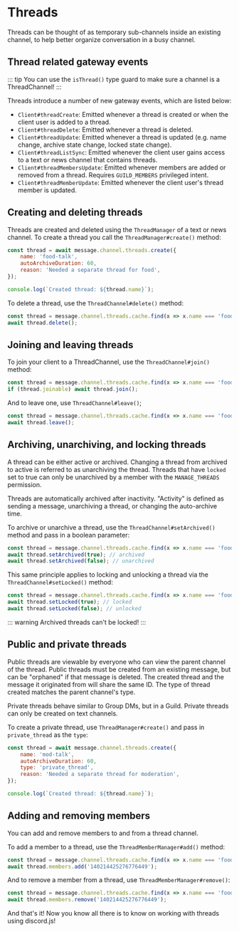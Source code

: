 # Threads

Threads can be thought of as temporary sub-channels inside an existing channel, to help better organize conversation in a busy channel.

## Thread related gateway events

::: tip
You can use the `isThread()` type guard to make sure a channel is a ThreadChannel!
:::

Threads introduce a number of new gateway events, which are listed below:

- `Client#threadCreate`: Emitted whenever a thread is created or when the client user is added to a thread.
- `Client#threadDelete`: Emitted whenever a thread is deleted.
- `Client#threadUpdate`: Emitted whenever a thread is updated (e.g. name change, archive state change, locked state change).
- `Client#threadListSync`: Emitted whenever the client user gains access to a text or news channel that contains threads.
- `Client#threadMembersUpdate`: Emitted whenever members are added or removed from a thread. Requires `GUILD_MEMBERS` privileged intent.
- `Client#threadMemberUpdate`: Emitted whenever the client user's thread member is updated.

## Creating and deleting threads

Threads are created and deleted using the `ThreadManager` of a text or news channel.
To create a thread you call the `ThreadManager#create()` method:

<!-- eslint-skip -->

```js
const thread = await message.channel.threads.create({
	name: 'food-talk',
	autoArchiveDuration: 60,
	reason: 'Needed a separate thread for food',
});

console.log(`Created thread: ${thread.name}`);
```

To delete a thread, use the `ThreadChannel#delete()` method:

```js
const thread = message.channel.threads.cache.find(x => x.name === 'food-talk');
await thread.delete();
```

## Joining and leaving threads

To join your client to a ThreadChannel, use the `ThreadChannel#join()` method:

<!-- eslint-skip -->

```js
const thread = message.channel.threads.cache.find(x => x.name === 'food-talk');
if (thread.joinable) await thread.join();
```

And to leave one, use `ThreadChannel#leave()`;

<!-- eslint-skip -->

```js
const thread = message.channel.threads.cache.find(x => x.name === 'food-talk');
await thread.leave();
```

## Archiving, unarchiving, and locking threads

A thread can be either active or archived. Changing a thread from archived to active is referred to as unarchiving the thread. Threads that have `locked` set to true can only be unarchived by a member with the `MANAGE_THREADS` permission.

Threads are automatically archived after inactivity. "Activity" is defined as sending a message, unarchiving a thread, or changing the auto-archive time.

To archive or unarchive a thread, use the `ThreadChannel#setArchived()` method and pass in a boolean parameter:

<!-- eslint-skip -->

```js
const thread = message.channel.threads.cache.find(x => x.name === 'food-talk');
await thread.setArchived(true); // archived
await thread.setArchived(false); // unarchived
```


This same principle applies to locking and unlocking a thread via the `ThreadChannel#setLocked()` method:

<!-- eslint-skip -->

```js 
const thread = message.channel.threads.cache.find(x => x.name === 'food-talk');
await thread.setLocked(true); // locked
await thread.setLocked(false); // unlocked
```

::: warning
Archived threads can't be locked!
:::

## Public and private threads

Public threads are viewable by everyone who can view the parent channel of the thread. Public threads must be created from an existing message, but can be "orphaned" if that message is deleted. The created thread and the message it originated from will share the same ID. The type of thread created matches the parent channel's type.

Private threads behave similar to Group DMs, but in a Guild. Private threads can only be created on text channels.

To create a private thread, use `ThreadManager#create()` and pass in `private_thread` as the `type`:

<!-- eslint-skip -->

```js {4}
const thread = await message.channel.threads.create({
	name: 'mod-talk',
	autoArchiveDuration: 60,
	type: 'private_thread',
	reason: 'Needed a separate thread for moderation',
});

console.log(`Created thread: ${thread.name}`);
```

## Adding and removing members

You can add and remove members to and from a thread channel.

To add a member to a thread, use the `ThreadMemberManager#add()` method:

<!-- eslint-skip -->

```js
const thread = message.channel.threads.cache.find(x => x.name === 'food-talk');
await thread.members.add('140214425276776449');
```

And to remove a member from a thread, use `ThreadMemberManager#remove()`:

<!-- eslint-skip -->

```js
const thread = message.channel.threads.cache.find(x => x.name === 'food-talk');
await thread.members.remove('140214425276776449');
```

And that's it! Now you know all there is to know on working with threads using discord.js!
